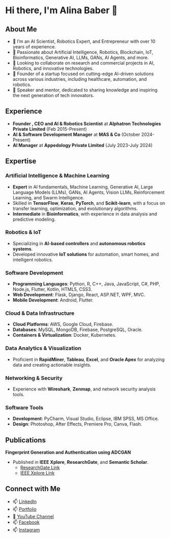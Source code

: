 # Hi there, I'm Alina Baber 👋

## About Me
- 🌱 I’m an AI Scientist, Robotics Expert, and Entrepreneur with over 10 years of experience.
- 👀 Passionate about Artificial Intelligence, Robotics, Blockchain, IoT, Bioinformatics, Generative AI, LLMs, GANs, AI Agents, and more.
- 💞️ Looking to collaborate on research and commercial projects in AI, Robotics, and innovative technologies.
- 🚀 Founder of a startup focused on cutting-edge AI-driven solutions across various industries, including healthcare, automation, and robotics.
- 🎤 Speaker and mentor, dedicated to sharing knowledge and inspiring the next generation of tech innovators.
## Experience
- **Founder , CEO and AI & Robotics Scientist** at **Alphatron Technologies Private Limited** (Feb 2015-Present)
- **AI & Software Development Manager** at **MAS & Co** (October 2024-Present)
- **AI Manager** at **Appedology Private Limited** (July 2023-July 2024)

## Expertise

### Artificial Intelligence & Machine Learning
- **Expert** in AI fundamentals, Machine Learning, Generative AI, Large Language Models (LLMs), GANs, AI Agents, Vision LLMs, Reinforcement Learning, and Swarm Intelligence.
- Skilled in **TensorFlow**, **Keras**, **PyTorch**, and **Scikit-learn**, with a focus on transfer learning, optimization, and evolutionary algorithms.
- **Intermediate** in **Bioinformatics**, with experience in data analysis and predictive modeling.

### Robotics & IoT
- Specializing in **AI-based controllers** and **autonomous robotics systems**.
- Developed innovative **IoT solutions** for automation, smart homes, and intelligent robotics.

### Software Development
- **Programming Languages**: Python, R, C++, Java, JavaScript, C#, PHP, Node.js, Flutter, Kotlin, HTML5, CSS3.
- **Web Development**: Flask, Django, React, ASP.NET, WPF, MVC.
- **Mobile Development**: Android, Flutter.

### Cloud & Data Infrastructure
- **Cloud Platforms**: AWS, Google Cloud, Firebase.
- **Databases**: MySQL, MongoDB, Firebase, PostgreSQL, Oracle.
- **Containers & Virtualization**: Docker, Kubernetes.

### Data Analytics & Visualization
- Proficient in **RapidMiner**, **Tableau**, **Excel**, and **Oracle Apex** for analyzing data and creating actionable insights.

### Networking & Security
- Experience with **Wireshark**, **Zenmap**, and network security analysis tools.

### Software Tools
- **Development**: PyCharm, Visual Studio, Eclipse, IBM SPSS, MS Office.
- **Design**: Photoshop, After Effects, Premiere Pro, Canva, Flash.

## Publications
**Fingerprint Generation and Authentication using ADCGAN**  
- Published in **IEEE Xplore**, **ResearchGate**, and **Semantic Scholar**.  
  - [ResearchGate Link](https://www.researchgate.net/publication/372429310_Fingerprint_generation_and_authentication_though_Adaptive_convolution_generative_adversarial_network_ADCGAN)
  - [IEEE Xplore Link](https://ieeexplore.ieee.org/document/10178664)
  
## Connect with Me
- 📫 [LinkedIn](https://www.linkedin.com/in/alina-baber-92198481/)
- 📫 [Portfolio](#) 
- 👀 [YouTube Channel](https://www.youtube.com/@alinababer4129)
- 📫 [Facebook](https://web.facebook.com/Alina.Baber)
- 📫 [Instagram](https://www.instagram.com/alinababerofficial)
